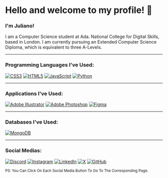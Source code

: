 # Hello and welcome to my profile! 👋
### I'm Juliano!

I am a Computer Science student at Ada. National College for Digital Skills, based in London. I am currently pursuing an Extended Computer Science Diploma, which is equivalent to three A-Levels.

---

### Programming Languages I've Used:
[![CSS3](https://img.shields.io/badge/css3-%231572B6.svg?style=for-the-badge&logo=css3&logoColor=white)](https://www.w3.org/Style/CSS/)
[![HTML5](https://img.shields.io/badge/html5-%23E34F26.svg?style=for-the-badge&logo=html5&logoColor=white)](https://developer.mozilla.org/en-US/docs/Web/Guide/HTML/HTML5)
[![JavaScript](https://img.shields.io/badge/javascript-%23323330.svg?style=for-the-badge&logo=javascript&logoColor=%23F7DF1E)](https://developer.mozilla.org/en-US/docs/Web/JavaScript)
[![Python](https://img.shields.io/badge/python-3670A0?style=for-the-badge&logo=python&logoColor=ffdd54)](https://www.python.org/)

---

### Applications I've Used:
[![Adobe Illustrator](https://img.shields.io/badge/adobe%20illustrator-%23FF9A00.svg?style=for-the-badge&logo=adobe%20illustrator&logoColor=white)](https://www.adobe.com/products/illustrator.html)
[![Adobe Photoshop](https://img.shields.io/badge/adobe%20photoshop-%2331A8FF.svg?style=for-the-badge&logo=adobe%20photoshop&logoColor=white)](https://www.adobe.com/products/photoshop.html)
[![Figma](https://img.shields.io/badge/figma-%23F24E1E.svg?style=for-the-badge&logo=figma&logoColor=white)](https://www.figma.com/)

---

### Databases I've Used:
[![MongoDB](https://img.shields.io/badge/MongoDB-%234ea94b.svg?style=for-the-badge&logo=mongodb&logoColor=white)](https://www.mongodb.com/)

---

### Social Medias:
[![Discord](https://img.shields.io/badge/Discord-%235865F2.svg?style=for-the-badge&logo=discord&logoColor=white)](https://discord.com/users/714098639919775805)
[![Instagram](https://img.shields.io/badge/Instagram-%23E4405F.svg?style=for-the-badge&logo=Instagram&logoColor=white)](https://www.instagram.com/juliano.jg_/)
[![LinkedIn](https://img.shields.io/badge/linkedin-%230077B5.svg?style=for-the-badge&logo=linkedin&logoColor=white)]([https://www.linkedin.com/](https://www.linkedin.com/in/juliano-gouveia-378223284/))
[![X](https://img.shields.io/badge/X-%23000000.svg?style=for-the-badge&logo=X&logoColor=white)]([https://twitter.com/](https://twitter.com/juliano_jg_))
[![GitHub](https://img.shields.io/badge/github-%23121011.svg?style=for-the-badge&logo=github&logoColor=white)](https://github.com/JULI4N0)

<sup>PS: You Can Click On Each Social Media Button To Go To The Corresponding Page.</sup>
